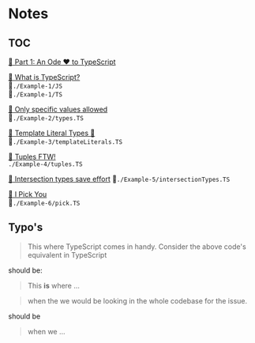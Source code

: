 # Notes

## TOC

[🔗 Part 1: An Ode ❤ to TypeScript](https://www.puruvj.dev/blog/get-to-know-typescript-an-ode-to-typescript)

[🔖 What is TypeScript?](https://www.puruvj.dev/blog/get-to-know-typescript-an-ode-to-typescript#What-is-TypeScript)  
📝`./Example-1/JS`  
📝`./Example-1/TS`

[🔖 Only specific values allowed](https://www.puruvj.dev/blog/get-to-know-typescript-an-ode-to-typescript#Only-specific-values-allowed)  
📝`./Example-2/types.TS`

[🔖 Template Literal Types 💪](https://www.puruvj.dev/blog/get-to-know-typescript-an-ode-to-typescript#Template-Literal-Types)  
📝`./Example-3/templateLiterals.TS`

[🔖 Tuples FTW!](https://www.puruvj.dev/blog/get-to-know-typescript-an-ode-to-typescript#Tuples-FTW!)  
`./Example-4/tuples.TS`

[🔖 Intersection types save effort](https://www.puruvj.dev/blog/get-to-know-typescript-an-ode-to-typescript#Intersection-types-save-effort)
📝`./Example-5/intersectionTypes.TS`

[🔖 I Pick You](https://www.puruvj.dev/blog/get-to-know-typescript-an-ode-to-typescript#I-Pick-you)  
📝`./Example-6/pick.TS`

## Typo's

> This where TypeScript comes in handy. Consider the above code's equivalent in TypeScript

should be:

> This **is** where ...

> when the we would be looking in the whole codebase for the issue.

should be

> when we ...
